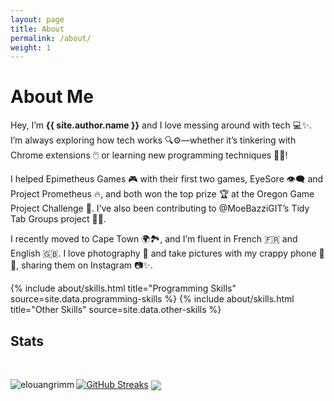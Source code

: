 ```yaml
---
layout: page
title: About
permalink: /about/
weight: 1
---
```


<!-- Google tag (gtag.js) -->
<script async src="https://www.googletagmanager.com/gtag/js?id=G-JM3D7NSQ6H"></script>
<script>
  window.dataLayer = window.dataLayer || [];
  function gtag(){dataLayer.push(arguments);}
  gtag('js', new Date());

  gtag('config', 'G-JM3D7NSQ6H');
</script>

# **About Me**

Hey, I’m **{{ site.author.name }}** and I love messing around with tech 💻✨. I’m always exploring how tech works 🔍⚙️—whether it’s tinkering with Chrome extensions 🖱️ or learning new programming techniques 👨‍💻!

I helped Epimetheus Games 🎮 with their first two games, EyeSore 👁️‍🗨️ and Project Prometheus 🔥, and both won the top prize 🏆 at the Oregon Game Project Challenge 🥳. I’ve also been contributing to @MoeBazziGIT’s Tidy Tab Groups project 🧹📂.

I recently moved to Cape Town 🌍🏞️, and I’m fluent in French 🇫🇷 and English 🇬🇧. I love photography 📸 and take pictures with my crappy phone 📱😂, sharing them on Instagram 📷✨.

<div class="row">
{% include about/skills.html title="Programming Skills" source=site.data.programming-skills %}
{% include about/skills.html title="Other Skills" source=site.data.other-skills %}
</div>

<h2>Stats</h2>
<br>
<p align="left">
<img align="left" src="https://github-readme-stats.vercel.app/api?username=elouangrimm&show_icons=true&theme=github_dark&locale=en" alt="elouangrimm" />
<a href="https://github.com/elouangrimm"><img src="https://streak-stats.demolab.com?user=elouangrimm&hide_border=true&date_format=M%20j%5B%2C%20Y%5D&mode=weekly&background=17191A&ring=047CFC&stroke=323638&fire=047CFC&currStreakNum=59A6FC&sideNums=047CFC&currStreakLabel=047CFC&sideLabels=047CFC&excludeDaysLabel=047CFC&dates=7F8A90" alt="GitHub Streaks" /></a>
<img align="center" src="https://github-profile-trophy.vercel.app/?username=elouangrimm&theme=gitdimmed&title=Commits,Repositories,Experience,Stars,Issues" />
</p>

<script data-goatcounter="https://elouan.goatcounter.com/count"
        async src="//gc.zgo.at/count.js"></script>